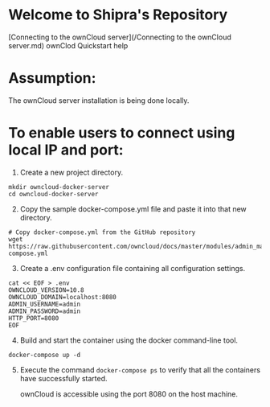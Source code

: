 # Welcome to Shipra's Repository

[Connecting to the ownCloud server](/Connecting to the ownCloud server.md)
ownClod Quickstart help 
# Assumption:
The ownCloud server installation is being done locally.
# To enable users to connect using local IP and port:
1. Create a new project directory. 
```
mkdir owncloud-docker-server
cd owncloud-docker-server
```
2. Copy the sample docker-compose.yml file and paste it into that new directory.
```
# Copy docker-compose.yml from the GitHub repository
wget https://raw.githubusercontent.com/owncloud/docs/master/modules/admin_manual/examples/installation/docker/docker-compose.yml
```
3. Create a .env configuration file containing all configuration settings.
```
cat << EOF > .env
OWNCLOUD_VERSION=10.8
OWNCLOUD_DOMAIN=localhost:8080
ADMIN_USERNAME=admin
ADMIN_PASSWORD=admin
HTTP_PORT=8080
EOF
```
4. Build and start the container using the docker command-line tool. 
```
docker-compose up -d
```
5. Execute the command `docker-compose ps` to verify that all the containers have successfully started.

   ownCloud is accessible using the port 8080 on the host machine.
